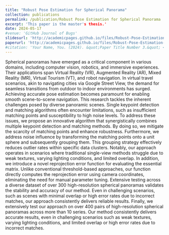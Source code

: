 ```yaml
---
title: "Robust Pose Estimation for Spherical Panorama"
collection: publications
permalink: /publication/Robust Pose Estimation for Spherical Panorama
excerpt: 'This paper is the master's thesis.'
date: 2024-05-17
#venue: 'GitHub Journal of Bugs'
slidesurl: 'http://academicpages.github.io/files/Robust-Pose-Estimation-for-Spherical-panorama-slides.pdf'
paperurl: 'http://academicpages.github.io/files/Robust-Pose-Estimation-for-Spherical-panorama.pdf'
#citation: 'Your Name, You. (2024). &quot;Paper Title Number 3.&quot; <i>GitHub Journal of Bugs</i>. 1(3).'
---
```


Spherical panoramas have emerged as a critical component in various domains, including computer vision, robotics, and immersive experiences. Their applications span Virtual Reality (VR), Augmented Reality (AR), Mixed Reality (MR), Virtual Tourism (VT), and robot navigation. In virtual travel scenarios, akin to navigating cities via Google Street View, the demand for seamless transitions from outdoor to indoor environments has surged. Achieving accurate pose estimation becomes paramount for enabling smooth scene-to-scene navigation.
This research tackles the inherent challenges posed by diverse panoramic scenes. Single keypoint detection and matching algorithms often encounter limitations, such as insufficient matching points and susceptibility to high noise levels. To address these issues, we propose an innovative algorithm that synergistically combines multiple keypoint detection and matching methods. By doing so, we mitigate the scarcity of matching points and enhance robustness.
Furthermore, we address noise influence by transforming the matching points onto a unit sphere and subsequently grouping them. This grouping strategy effectively reduces outlier rates within specific data clusters. Notably, our approach operates in scenarios where traditional single-view methods struggle due to weak textures, varying lighting conditions, and limited overlap.
In addition, we introduce a novel reprojection error function for evaluating the essential matrix. Unlike conventional threshold-based approaches, our function directly computes the reprojection error using camera coordinates, eliminating the need for manual parameter tuning.
Extensive testing across a diverse dataset of over 300 high-resolution spherical panoramas validates the stability and accuracy of our method. Even in challenging scenarios, such as scenes with minimal overlap or high error rates due to incorrect matches, our approach consistently delivers reliable results.
Finally, we extensively test our approach on over 400 pairs of high-resolution spherical panoramas across more than 10 series. Our method consistently delivers accurate results, even in challenging scenarios such as weak textures, varying lighting conditions, and limited overlap or high error rates due to incorrect matches.
